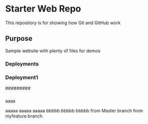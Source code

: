 # Starter Web Repo

This repository is for showing how Git and GitHub work

## Purpose

Sample website with plenty of files for demos

### Deployments
### Deployment1
#########
#####
aaaa

aaaaa
aaaaa
aaaaa
bbbbb
bbbbb
bbbbb
from Master branch
from myfeature branch

